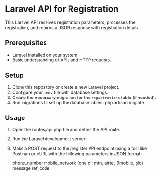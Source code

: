 # Laravel API for Registration
This Laravel API receives registration parameters, processes the registration, and returns a JSON response with registration details.

## Prerequisites

- Laravel installed on your system.
- Basic understanding of APIs and HTTP requests.

## Setup

1. Clone this repository or create a new Laravel project.
2. Configure your `.env` file with database settings.
3. Create the necessary migration for the `registrations` table (if needed).
4. Run migrations to set up the database tables: php artisan migrate

## Usage

1. Open the routes/api.php file and define the API route.
2. Run the Laravel development server:
3. Make a POST request to the /register API endpoint using a tool like Postman or cURL with the following parameters in JSON format:

    phone_number
    mobile_network (one of: mtn, airtel, 9mobile, glo)
    message
    ref_code


